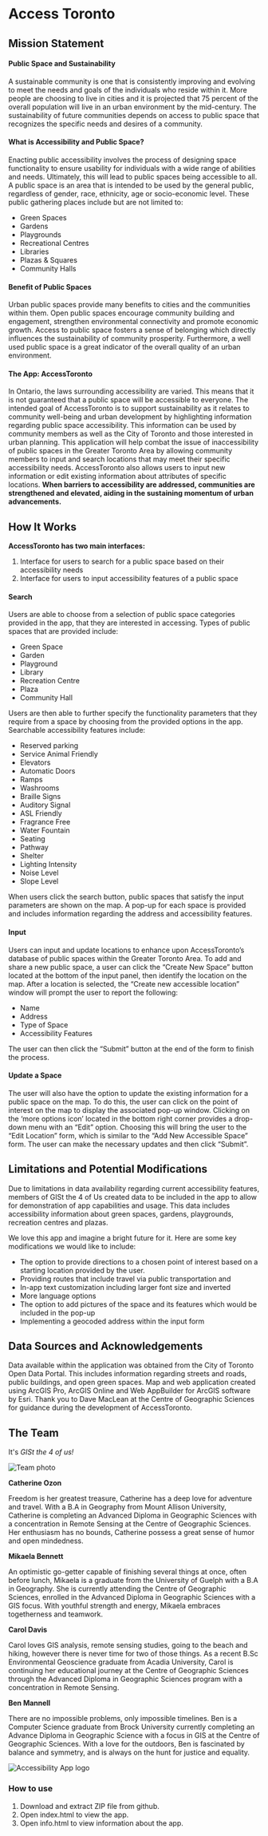 # Access Toronto

## Mission Statement

#### Public Space and Sustainability

A sustainable community is one that is consistently improving and evolving to meet the needs and goals of the individuals who reside within it. More people are choosing to live in cities and it is projected that 75 percent of the overall population will live in an urban environment by the mid-century. The sustainability of future communities depends on access to public space that recognizes the specific needs and desires of a community.  

#### What is Accessibility and Public Space?

Enacting public accessibility involves the process of designing space functionality to ensure usability for individuals with a wide range of abilities and needs. Ultimately, this will lead to public spaces being accessible to all. A public space is an area that is intended to be used by the general public, regardless of gender, race, ethnicity, age or socio-economic level. These public gathering places include but are not limited to:  

- Green Spaces  
- Gardens  
- Playgrounds  
- Recreational Centres  
- Libraries  
- Plazas & Squares  
- Community Halls  

#### Benefit of Public Spaces

Urban public spaces provide many benefits to cities and the communities within them. Open public spaces encourage community building and engagement, strengthen environmental connectivity and promote economic growth. Access to public space fosters a sense of belonging which directly influences the sustainability of community prosperity. Furthermore, a well used public space is a great indicator of the overall quality of an urban environment.  

#### The App: AccessToronto

In Ontario, the laws surrounding accessibility are varied. This means that it is not guaranteed that a public space will be accessible to everyone. The intended goal of AccessToronto is to support sustainability as it relates to community well-being and urban development by highlighting information regarding public space accessibility. This information can be used by community members as well as the City of Toronto and those interested in urban planning. This application will help combat the issue of inaccessibility of public spaces in the Greater Toronto Area by allowing community members to input and search locations that may meet their specific accessibility needs. AccessToronto also allows users to input new information or edit existing information about attributes of specific locations. **When barriers to accessibility are addressed, communities are strengthened and elevated, aiding in the sustaining momentum of urban advancements.**  


## How It Works

**AccessToronto has two main interfaces:**  
1. Interface for users to search for a public space based on their accessibility needs  
2. Interface for users to input accessibility features of a public space  

#### Search

Users are able to choose from a selection of public space categories provided in the app, that they are interested in accessing. Types of public spaces that are provided include:  

- Green Space  
- Garden  
- Playground  
- Library  
- Recreation Centre  
- Plaza  
- Community Hall  


Users are then able to further specify the functionality parameters that they require from a space by choosing from the provided options in the app. Searchable accessibility features include:  


- Reserved parking  
- Service Animal Friendly  
- Elevators  
- Automatic Doors  
- Ramps  
- Washrooms  
- Braille Signs  
- Auditory Signal  
- ASL Friendly  
- Fragrance Free  
- Water Fountain  
- Seating  
- Pathway  
- Shelter  
- Lighting Intensity  
- Noise Level  
- Slope Level  

When users click the search button, public spaces that satisfy the input parameters are shown on the map. A pop-up for each space is provided and includes information regarding the address and accessibility features.

#### Input

Users can input and update locations to enhance upon AccessToronto’s database of public spaces within the Greater Toronto Area. To add and share a new public space, a user can click the “Create New Space” button located at the bottom of the input panel, then identify the location on the map. After a location is selected, the “Create new accessible location” window will prompt the user to report the following:  

- Name  
- Address  
- Type of Space  
- Accessibility Features  

The user can then click the “Submit” button at the end of the form to finish the process.  

#### Update a Space

The user will also have the option to update the existing information for a public space on the map. To do this, the user can click on the point of interest on the map to display the associated pop-up window. Clicking on the ‘more options icon’ located in the bottom right corner provides a drop-down menu with an “Edit” option. Choosing this will bring the user to the “Edit Location” form, which is similar to the “Add New Accessible Space” form. The user can make the necessary updates and then click “Submit”. 

## Limitations and Potential Modifications

Due to limitations in data availability regarding current accessibility features, members of GISt the 4 of Us created data to be included in the app to allow for demonstration of app capabilities and usage. This data includes accessibility information about green spaces, gardens, playgrounds, recreation centres and plazas.  

We love this app and imagine a bright future for it. Here are some key modifications we would like to include:  

- The option to provide directions to a chosen point of interest based on a starting location provided by the user.  
- Providing routes that include travel via public transportation and  
- In-app text customization including larger font size and inverted  
- More language options  
- The option to add pictures of the space and its features which would be included in the pop-up  
- Implementing a geocoded address within the input form 

## Data Sources and Acknowledgements

Data available within the application was obtained from the City of Toronto Open Data Portal. This includes information regarding streets and roads, public buildings, and open green spaces. Map and web application created using ArcGIS Pro, ArcGIS Online and Web AppBuilder for ArcGIS software by Esri. Thank you to Dave MacLean at the Centre of Geographic Sciences for guidance during the development of AccessToronto.

## The Team

It's _GISt the 4 of us!_

![Team photo](https://farm8.staticflickr.com/7840/32297439297_e8bdd14f3b_b.jpg)


**Catherine Ozon**

Freedom is her greatest treasure, Catherine has a deep love for adventure and travel. With a B.A in Geography from Mount Allison University, Catherine is completing an Advanced Diploma in Geographic Sciences with a concentration in Remote Sensing at the Centre of Geographic Sciences. Her enthusiasm has no bounds, Catherine possess a great sense of humor and open mindedness.  

**Mikaela Bennett**

An optimistic go-getter capable of finishing several things at once, often before lunch, Mikaela is a graduate from the University of Guelph with a B.A in Geography. She is currently attending the Centre of Geographic Sciences, enrolled in the Advanced Diploma in Geographic Sciences with a GIS focus. With youthful strength and energy, Mikaela embraces togetherness and teamwork.  

**Carol Davis**

Carol loves GIS analysis, remote sensing studies, going to the beach and hiking, however there is never time for two of those things. As a recent B.Sc Environmental Geoscience graduate from Acadia University, Carol is continuing her educational journey at the Centre of Geographic Sciences through the Advanced Diploma in Geographic Sciences program with a concentration in Remote Sensing.  

**Ben Mannell**

There are no impossible problems, only impossible timelines. Ben is a Computer Science graduate from Brock University currently completing an Advance Diploma in Geographic Science with a focus in GIS at the Centre of Geographic Sciences. With a love for the outdoors, Ben is fascinated by balance and symmetry, and is always on the hunt for justice and equality.  

![Accessibility App logo](https://farm8.staticflickr.com/7884/46324351755_5f76ea5968_b.jpg)

### How to use
1. Download and extract ZIP file from github.
2. Open index.html to view the app.
3. Open info.html to view information about the app.
